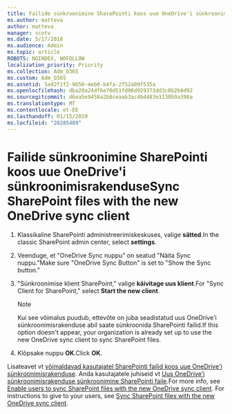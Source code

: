 ```yaml
---
title: Failide sünkroonimine SharePointi koos uue OneDrive'i sünkroonimisrakenduse
ms.author: matteva
author: matteva
manager: scotv
ms.date: 5/17/2018
ms.audience: Admin
ms.topic: article
ROBOTS: NOINDEX, NOFOLLOW
localization_priority: Priority
ms.collection: Adm_O365
ms.custom: Adm_O365
ms.assetid: 5ad2f1f2-9650-4eb0-b4fa-2f52a09f535a
ms.openlocfilehash: dba20a24df6e70d51fd06d929373dd3c0b2b6d92
ms.sourcegitcommit: d6ea5e9458a2b8ceaab3ac4bd483e1130b9a398a
ms.translationtype: MT
ms.contentlocale: et-EE
ms.lasthandoff: 01/15/2019
ms.locfileid: "28285489"
---
```

# <a name="sync-sharepoint-files-with-the-new-onedrive-sync-client"></a><span data-ttu-id="04511-102">Failide sünkroonimine SharePointi koos uue OneDrive'i sünkroonimisrakenduse</span><span class="sxs-lookup"><span data-stu-id="04511-102">Sync SharePoint files with the new OneDrive sync client</span></span>

1. <span data-ttu-id="04511-103">Klassikaline SharePointi administreerimiskeskuses, valige **sätted**.</span><span class="sxs-lookup"><span data-stu-id="04511-103">In the classic SharePoint admin center, select **settings**.</span></span>
    
2. <span data-ttu-id="04511-104">Veenduge, et "OneDrive Sync nuppu" on seatud "Näita Sync nuppu."</span><span class="sxs-lookup"><span data-stu-id="04511-104">Make sure "OneDrive Sync Button" is set to "Show the Sync button."</span></span>
    
3. <span data-ttu-id="04511-105">"Sünkroonimise klient SharePoint," valige **käivitage uus klient**.</span><span class="sxs-lookup"><span data-stu-id="04511-105">For "Sync Client for SharePoint," select **Start the new client**.</span></span>
    
    > [!NOTE]
    > <span data-ttu-id="04511-106">Kui see võimalus puudub, ettevõte on juba seadistatud uus OneDrive'i sünkroonimisrakenduse abil saate sünkroonida SharePointi failid.</span><span class="sxs-lookup"><span data-stu-id="04511-106">If this option doesn't appear, your organization is already set up to use the new OneDrive sync client to sync SharePoint files.</span></span> 
  
4. <span data-ttu-id="04511-107">Klõpsake nuppu **OK**.</span><span class="sxs-lookup"><span data-stu-id="04511-107">Click **OK**.</span></span>
    
<span data-ttu-id="04511-p101">Lisateavet vt [võimaldavad kasutajatel SharePointi failid koos uue OneDrive'i sünkroonimisrakenduse](https://go.microsoft.com/fwlink/?linkid=866433). Anda kasutajatele juhiseid vt [Uus OneDrive'i sünkroonimisrakenduse sünkroonimine SharePointi faile](https://go.microsoft.com/fwlink/?linkid=866427).</span><span class="sxs-lookup"><span data-stu-id="04511-p101">For more info, see [Enable users to sync SharePoint files with the new OneDrive sync client](https://go.microsoft.com/fwlink/?linkid=866433). For instructions to give to your users, see [Sync SharePoint files with the new OneDrive sync client](https://go.microsoft.com/fwlink/?linkid=866427).</span></span>
  


